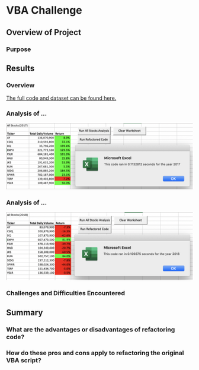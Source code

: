 # VBA Challenge

## Overview of Project

### Purpose

## Results
### Overview

[The full code and dataset can be found here.](https://github.com/luke-c-newell/stock-analysis/blob/main/VBA_Challenge.xlsm) 
### Analysis of ...

![alt text](https://github.com/luke-c-newell/stock-analysis/blob/main/Resources/VBA_Challenge_2017.png "VBA_Challenge_2017")

### Analysis of ...

![alt text](https://github.com/luke-c-newell/stock-analysis/blob/main/Resources/VBA_Challenge_2018.png "VBA_Challenge_2018")

### Challenges and Difficulties Encountered

## Summary
### What are the advantages or disadvantages of refactoring code?

### How do these pros and cons apply to refactoring the original VBA script?


